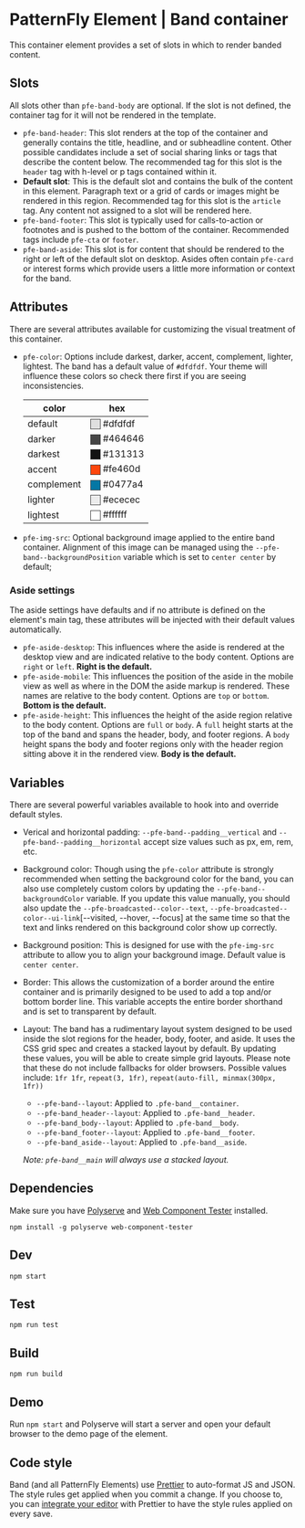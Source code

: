 # PatternFly Element | Band container

This container element provides a set of slots in which to render banded content.

## Slots

All slots other than `pfe-band-body` are optional.  If the slot is not defined, the container tag for it will not be rendered in the template.

- `pfe-band-header`: This slot renders at the top of the container and generally contains the title, headline, and or subheadline content.  Other possible candidates include a set of social sharing links or tags that describe the content below. The recommended tag for this slot is the `header` tag with h-level or p tags contained within it.
- **Default slot**: This is the default slot and contains the bulk of the content in this element.  Paragraph text or a grid of cards or images might be rendered in this region.  Recommended tag for this slot is the `article` tag. Any content not assigned to a slot will be rendered here.
- `pfe-band-footer`: This slot is typically used for calls-to-action or footnotes and is pushed to the bottom of the container.  Recommended tags include `pfe-cta` or `footer`.
- `pfe-band-aside`: This slot is for content that should be rendered to the right or left of the default slot on desktop.  Asides often contain `pfe-card` or interest forms which provide users a little more information or context for the band.

## Attributes

<style>
    .color-preview {
        display: inline-block;
        width: 1em;
        height: 1em;
        vertical-align: middle;
        background-color: var(--bg, #ffffff);
        border: 1px solid #444444;
    }
</style>

There are several attributes available for customizing the visual treatment of this container.

- `pfe-color`: Options include darkest, darker, accent, complement, lighter, lightest.  The band has a default value of `#dfdfdf`. Your theme will influence these colors so check there first if you are seeing inconsistencies.

    | color | hex |
    |-------|-----|
    | default | <span class="color-preview" style="--bg:#dfdfdf"></span> #dfdfdf |
    | darker | <span class="color-preview" style="--bg:#464646"></span> #464646 |
    | darkest | <span class="color-preview" style="--bg:#131313"></span> #131313 |
    | accent | <span class="color-preview" style="--bg:#fe460d"></span> #fe460d |
    | complement | <span class="color-preview" style="--bg:#0477a4"></span> #0477a4 |
    | lighter | <span class="color-preview" style="--bg:#ececec"></span> #ececec |
    | lightest | <span class="color-preview" style="--bg:#ffffff"></span> #ffffff |

- `pfe-img-src`: Optional background image applied to the entire band container.  Alignment of this image can be managed using the `--pfe-band--backgroundPosition` variable which is set to `center center` by default;

### Aside settings
The aside settings have defaults and if no attribute is defined on the element's main tag, these attributes will be injected with their default values automatically.

- `pfe-aside-desktop`: This influences where the aside is rendered at the desktop view and are indicated relative to the body content. Options are `right` or `left`. **Right is the default.**
- `pfe-aside-mobile`: This influences the position of the aside in the mobile view as well as where in the DOM the aside markup is rendered. These names are relative to the body content. Options are `top` or `bottom`. **Bottom is the default.**
- `pfe-aside-height`: This influences the height of the aside region relative to the body content. Options are `full` or `body`. A `full` height starts at the top of the band and spans the header, body, and footer regions. A `body` height spans the body and footer regions only with the header region sitting above it in the rendered view. **Body is the default.**

## Variables
There are several powerful variables available to hook into and override default styles.

- Verical and horizontal padding: `--pfe-band--padding__vertical` and `--pfe-band--padding__horizontal` accept size values such as px, em, rem, etc.
- Background color: Though using the `pfe-color` attribute is strongly recommended when setting the background color for the band, you can also use completely custom colors by updating the `--pfe-band--backgroundColor` variable.  If you update this value manually, you should also update the `--pfe-broadcasted--color--text`, `--pfe-broadcasted--color--ui-link`[--visited, --hover, --focus] at the same time so that the text and links rendered on this background color show up correctly.
- Background position: This is designed for use with the `pfe-img-src` attribute to allow you to align your background image.  Default value is `center center`.
- Border: This allows the customization of a border around the entire container and is primarily designed to be used to add a top and/or bottom border line.  This variable accepts the entire border shorthand and is set to transparent by default.
- Layout: The band has a rudimentary layout system designed to be used inside the slot regions for the header, body, footer, and aside.  It uses the CSS grid spec and creates a stacked layout by default.  By updating these values, you will be able to create simple grid layouts.  Please note that these do not include fallbacks for older browsers. Possible values include: `1fr 1fr`, `repeat(3, 1fr)`, `repeat(auto-fill, minmax(300px, 1fr))`
    * `--pfe-band--layout`: Applied to `.pfe-band__container`.
    * `--pfe-band_header--layout`: Applied to `.pfe-band__header`.
    * `--pfe-band_body--layout`: Applied to `.pfe-band__body`.
    * `--pfe-band_footer--layout`: Applied to `.pfe-band__footer`.
    * `--pfe-band_aside--layout`: Applied to `.pfe-band__aside`.

    _Note: `pfe-band__main` will always use a stacked layout._

## Dependencies

Make sure you have [Polyserve][polyserve] and [Web Component Tester][web-component-tester] installed.

    npm install -g polyserve web-component-tester

## Dev

    npm start

## Test

    npm run test

## Build

    npm run build

## Demo

Run `npm start` and Polyserve will start a server and open your default browser to the demo page of the element.

## Code style

Band (and all PatternFly Elements) use [Prettier][prettier] to auto-format JS and JSON.  The style rules get applied when you commit a change.  If you choose to, you can [integrate your editor][prettier-ed] with Prettier to have the style rules applied on every save.

[prettier]: https://github.com/prettier/prettier/
[prettier-ed]: https://github.com/prettier/prettier/#editor-integration
[polyserve]: https://github.com/Polymer/polyserve
[web-component-tester]: https://github.com/Polymer/web-component-tester
